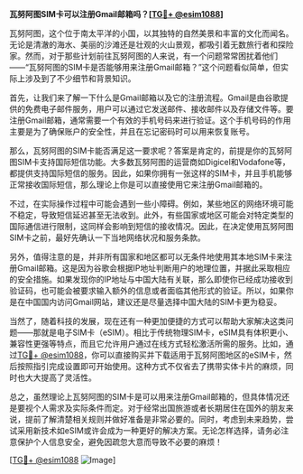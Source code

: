 **瓦努阿图SIM卡可以注册Gmail邮箱吗？[[TG💪+ @esim1088](https://t.me/s/esim1088)]**

瓦努阿图，这个位于南太平洋的小国，以其独特的自然美景和丰富的文化而闻名。无论是清澈的海水、美丽的沙滩还是壮观的火山景观，都吸引着无数旅行者和探险家。然而，对于那些计划前往瓦努阿图的人来说，有一个问题常常困扰着他们——“瓦努阿图的SIM卡是否能够用来注册Gmail邮箱？”这个问题看似简单，但实际上涉及到了不少细节和背景知识。

首先，让我们来了解一下什么是Gmail邮箱以及它的注册流程。Gmail是由谷歌提供的免费电子邮件服务，用户可以通过它发送邮件、接收邮件以及存储文件等。要注册Gmail邮箱，通常需要一个有效的手机号码来进行验证。这个手机号码的作用主要是为了确保账户的安全性，并且在忘记密码时可以用来恢复账号。

那么，瓦努阿图的SIM卡能否满足这一要求呢？答案是肯定的，前提是你的瓦努阿图SIM卡支持国际短信功能。大多数瓦努阿图的运营商如Digicel和Vodafone等，都提供支持国际短信的服务。因此，如果你拥有一张这样的SIM卡，并且手机能够正常接收国际短信，那么理论上你是可以直接使用它来注册Gmail邮箱的。

不过，在实际操作过程中可能会遇到一些小障碍。例如，某些地区的网络环境可能不稳定，导致短信延迟甚至无法收到。此外，有些国家或地区可能会对特定类型的国际通信进行限制，这同样会影响到短信的接收情况。因此，在决定使用瓦努阿图SIM卡之前，最好先确认一下当地网络状况和服务条款。

另外，值得注意的是，并非所有国家和地区都可以无条件地使用其本地SIM卡来注册Gmail邮箱。这是因为谷歌会根据IP地址判断用户的地理位置，并据此采取相应的安全措施。如果发现你的IP地址与中国大陆有关联，那么即使你已经成功接收到验证码，也可能会被要求输入额外的信息或者面临其他形式的验证。所以，如果你是在中国国内访问Gmail网站，建议还是尽量选择中国大陆的SIM卡更为稳妥。

当然了，随着科技的发展，现在还有一种更加便捷的方式可以帮助大家解决这类问题——那就是电子SIM卡（eSIM）。相比于传统物理SIM卡，eSIM具有体积更小、兼容性更强等特点，而且它允许用户通过在线方式轻松激活所需的服务。比如，通过[TG💪+ @esim1088](https://t.me/s/esim1088)，你可以直接购买并下载适用于瓦努阿图地区的eSIM卡，然后按照指引完成设置即可开始使用。这种方式不仅省去了携带实体卡片的麻烦，同时也大大提高了灵活性。

总之，虽然理论上瓦努阿图的SIM卡是可以用来注册Gmail邮箱的，但具体情况还是要视个人需求及实际条件而定。对于经常出国旅游或者长期居住在国外的朋友来说，提前了解清楚相关规则并做好准备是非常必要的。同时，考虑到未来趋势，尝试采用新技术如eSIM或许会成为一种更好的解决方案。无论怎样选择，请务必注意保护个人信息安全，避免因疏忽大意而导致不必要的麻烦！

[[TG💪+ @esim1088](https://t.me/s/esim1088) ![Image](https://i.postimg.cc/4NQfJmqS/Snipaste-2025-05-13-00-14-12.png)]